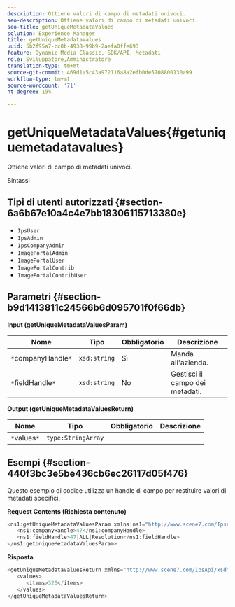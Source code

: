 ```yaml
---
description: Ottiene valori di campo di metadati univoci.
seo-description: Ottiene valori di campo di metadati univoci.
seo-title: getUniqueMetadataValues
solution: Experience Manager
title: getUniqueMetadataValues
uuid: 5b2f95a7-cc0b-4938-99b9-2aefa0ffe693
feature: Dynamic Media Classic, SDK/API, Metadati
role: Sviluppatore,Amministratore
translation-type: tm+mt
source-git-commit: 469d1a5c43a972116a8a2efb0de5708800130a99
workflow-type: tm+mt
source-wordcount: '71'
ht-degree: 19%

---
```



# getUniqueMetadataValues{#getuniquemetadatavalues}

Ottiene valori di campo di metadati univoci.

Sintassi

## Tipi di utenti autorizzati {#section-6a6b67e10a4c4e7bb18306115713380e}

* `IpsUser`
* `IpsAdmin`
* `IpsCompanyAdmin`
* `ImagePortalAdmin`
* `ImagePortalUser`
* `ImagePortalContrib`
* `ImagePortalContribUser`

## Parametri {#section-b9d1413811c24566b6d095701f0f66db}

**Input (getUniqueMetadataValuesParam)**

| Nome | Tipo | Obbligatorio | Descrizione |
|---|---|---|---|
| `*`companyHandle`*` | `xsd:string` | Sì | Manda all&#39;azienda. |
| `*`fieldHandle`*` | `xsd:string` | No | Gestisci il campo dei metadati. |

**Output (getUniqueMetadataValuesReturn)**

| Nome | Tipo | Obbligatorio | Descrizione |
|---|---|---|---|
| `*`values`*` | `type:StringArray` |  |  |

## Esempi {#section-440f3bc3e5be436cb6ec26117d05f476}

Questo esempio di codice utilizza un handle di campo per restituire valori di metadati specifici.

**Request Contents (Richiesta contenuto)**

```java
<ns1:getUniqueMetadataValuesParam xmlns:ns1="http://www.scene7.com/IpsApi/xsd">
   <ns1:companyHandle>47</ns1:companyHandle>
   <ns1:fieldHandle>47|ALL|Resolution</ns1:fieldHandle>
</ns1:getUniqueMetadataValuesParam>
```

**Risposta**

```java
<getUniqueMetadataValuesReturn xmlns="http://www.scene7.com/IpsApi/xsd">
   <values>
      <items>320</items>
   </values>
</getUniqueMetadataValuesReturn>
```

